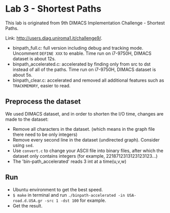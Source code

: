 # Lab 3 - Shortest Paths
This lab is originated from 9th DIMACS Implementation Challenge - Shortest Paths. 

Link: http://users.diag.uniroma1.it/challenge9/.

* binpath_full.c: full version including debug and tracking mode. Uncomment `DEFINE XXX` to enable. Time run on i7-9750H, DIMACS dataset is about 12s.
* binpath_accelerated.c: accelerated by finding only from src to dst instead of all of the paths. Time run on i7-9750H, DIMACS dataset is about 5s.
* binpath_clear.c: accelerated and removed all additional features such as `TRACKMEMORY`, easier to read.
## Preprocess the dataset
We used DIMACS dataset, and in order to shorten the I/O time, changes are made to the dataset:

* Remove all characters in the dataset. (which means in the graph file there need to be only integers)
* Remove every second line in the dataset (undirected graph). Consider using `sed`.
* Use `convert.c` to change your ASCII file into binary files, after which the dataset only contains integers (for example, 2218712313123123123...)
* The 'bin-path_accelerated' reads 3 int at a time(u,v,w)
## Run 
* Ubuntu environment to get the best speed.
* `$ make` in terminal and run `./binpath-accelerated -in USA-road.d.USA.gr -src 1 -dst 100` for example.
* Get the result.